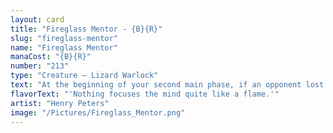 ```yaml
---
layout: card
title: "Fireglass Mentor - {B}{R}"
slug: "fireglass-mentor"
name: "Fireglass Mentor"
manaCost: "{B}{R}"
number: "213"
type: "Creature — Lizard Warlock"
text: "At the beginning of your second main phase, if an opponent lost life this turn, exile the top two cards of your library. Choose one of them. Until end of turn, you may play that card."
flavorText: "'Nothing focuses the mind quite like a flame.'"
artist: "Henry Peters"
image: "/Pictures/Fireglass_Mentor.png"
---
```


